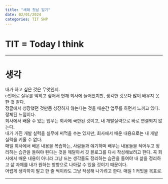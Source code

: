 ```yaml
---
title: "새해 첫날 일기"
date: 02/01/2024
categories: TIT SHP
---
```


# TIT = Today I think

---

# 생각

내가 하고 싶은 것은 무엇인지.  
c언어로 실무를 익히고 싶어서 현재 회사에 들어왔지만, 생각한 것보다 많이 배우지 못한 것 같다.  
정글에서 성장했던 것만큼 성장하지 않는다는 것을 매순간 업무를 하면서 느끼고 있다. 정체된 느낌이다.  
회사에서 배울 수 있는 업무는 회사에 국한된 것이고, 내 개발실력으로 바로 연결되지 않는다.  
내가 가진 개발 실력을 실무에 써먹을 수는 있지만, 회사에서 배운 내용으로는 내 개발 실력을 키울 수 없다.  
매일 회사에서 배운 내용을 복습하는, 사람들과 얘기하며 배우는 내용들을 적어두고 정리하는 습관을 들여야 된다는 것을 깨달아서 깃 블로그를 다시 작성해보려고 한다.
꼭 회사에서 배운 내용이 아니라 그냥 드는 생각들도 정리하는 습관을 들여야 내 삶을 정리하고 삶 자체를 내가 원하는 방향으로 나아갈 수 있을 것이기 때문이다.  
어렵게 생각하지 말고 한 줄 씩이라도 그냥 작성해 나가려고 한다. 매일 1 커밋을 목표로.

---
